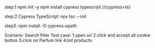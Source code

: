step:1
npm init -y
npm install cypress typescript       //(cypress+ts) 

step:2 Cypress TypeScript:
npx tsc --init

step3:
npm install -D cypress-xpath

Scenario: Search filter
Test case: 
1.open url
2.click and accept all cookie button
3.click on Parfum link
4.list products
